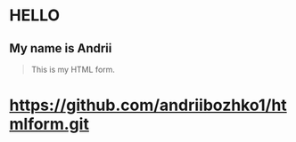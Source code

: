 # HELLO 
## My name is Andrii
> This is my HTML form.

# https://github.com/andriibozhko1/htmlform.git
